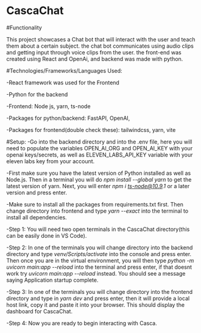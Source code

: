 # CascaChat

#Functionality

This project showcases a Chat bot that will interact with the user and teach them about a certain subject. the chat bot communicates using audio clips and getting input through voice clips from the user. the front-end was created using React and OpenAi, and backend was made with python.

#Technologies/Frameworks/Languages Used:

-React framework was used for the Frontend

-Python for the backend

-Frontend: Node js, yarn, ts-node

-Packages for python/backend: FastAPI, OpenAI,

-Packages for frontend(double check these): tailwindcss, yarn, vite


#Setup:
-Go into the backend directory and into the .env file, here you will need to populate the variables OPEN_AI_ORG and OPEN_AI_KEY with your openai keys/secrets, as well as ELEVEN_LABS_API_KEY variable with your eleven labs key from your account.

-First make sure you have the latest version of Python installed as well as Node.js. Then in a terminal you will do _npm install --global yarn_ to get the latest version of yarn. Next, you will enter _npm i ts-node@10.9.1_ or a later version and press enter.

-Make sure to install all the packages from requirements.txt first. Then change directory into frontend and type _yarn --exact_ into the terminal to install all dependencies.

-Step 1: You will need two open terminals in the CascaChat directory(this can be easily done in VS Code).

-Step 2: In one of the terminals you will change directory into the backend directory and type _venv/Scripts/activate_ into the console and press enter. Then once you are in the virtual environment, you will then type _python -m uvicorn main:app --reload_ into the terminal and press enter, if that doesnt work try _uvicorn main:app --reload_ instead. You should see a message saying Application startup complete.

-Step 3: In one of the terminals you will change directory into the frontend directory and type in _yarn dev_ and press enter, then it will provide a local host link, copy it and paste it into your browser. This should display the dashboard for CascaChat.

-Step 4: Now you are ready to begin interacting with Casca.

